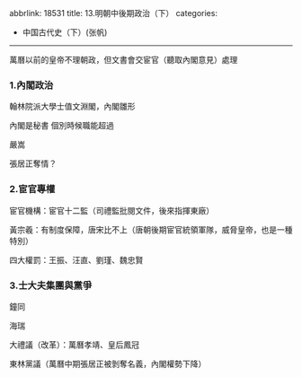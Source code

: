 abbrlink: 18531
title: 13.明朝中後期政治（下）
categories:
  - 中国古代史（下）(张帆)
---
萬曆以前的皇帝不理朝政，但文書會交宦官（聽取內閣意見）處理

### 1.內閣政治

翰林院派大學士值文淵閣，內閣雛形

內閣是秘書 個別時候職能超過

嚴嵩

張居正奪情？

### 2.宦官專權

宦官機構：宦官十二監（司禮監批閱文件，後來指揮東廠）

黃宗羲：有制度保障，唐宋比不上（唐朝後期宦官統領軍隊，威脅皇帝，也是一種特別）

四大權罰：王振、汪直、劉瑾、魏忠賢

### 3.士大夫集團與黨爭

鐘同

海瑞

大禮議（改革）：萬曆孝靖、皇后鳳冠

東林黨議（萬曆中期張居正被剝奪名義，內閣權勢下降）